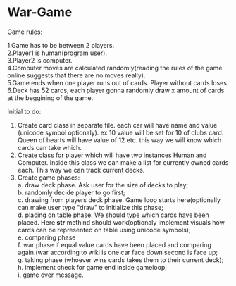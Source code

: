 # War-Game
Game rules:

1.Game has to be between 2 players.<br>
2.Player1 is human(program user).<br>
3.Player2 is computer.<br>
4.Computer moves are calculated randomly(reading the rules of the game online suggests that there are no moves really).<br>
5.Game ends when one player runs out of cards. Player without cards loses.<br>
6.Deck has 52 cards, each player gonna randomly draw x amount of cards at the beggining of the game. <br>

Initial to do:

1. Create card class in separate file. each car will have name and value (unicode symbol optionaly). ex 10 value will be set for 10 of clubs card. Queen of hearts will have value of 12 etc. this way we will know which cards can take which.
2. Create class for player which will have two instances Human and Computer. Inside this class we can make a list for currently owned cards each. This way we can track current decks. 
3. Create game phases:<br> 
   a. draw deck phase. Ask user for the size of decks to play;<br>
   b. randomly decide player to go first;<br>
   c. drawing from players deck phase. Game loop starts here(optionally can make user type "draw" to initialize this phase;<br>
   d. placing on table phase. We should type which cards have been placed. Here __str__ methind should work(optionaly implement visuals how cards can be represented on table using unicode symbols);<br>
   e. comparing phase<br>
   f. war phase if equal value cards have been placed and comparing again.(war according to wiki is one car face down second is face up;<br>
   g. taking phase (whoever wins cards takes them to their current deck);<br>
   h. implement check for game end inside gameloop;<br>
   i. game over message.<br>
   
   
   
